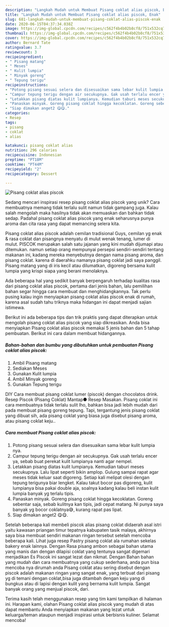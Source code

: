 ```yaml
---
description: "Langkah Mudah untuk Membuat Pisang coklat alias piscok, Enak"
title: "Langkah Mudah untuk Membuat Pisang coklat alias piscok, Enak"
slug: 681-langkah-mudah-untuk-membuat-pisang-coklat-alias-piscok-enak
date: 2020-06-15T04:37:34.038Z
image: https://img-global.cpcdn.com/recipes/c562f4b4b02b8cf8/751x532cq70/pisang-coklat-alias-piscok-foto-resep-utama.jpg
thumbnail: https://img-global.cpcdn.com/recipes/c562f4b4b02b8cf8/751x532cq70/pisang-coklat-alias-piscok-foto-resep-utama.jpg
cover: https://img-global.cpcdn.com/recipes/c562f4b4b02b8cf8/751x532cq70/pisang-coklat-alias-piscok-foto-resep-utama.jpg
author: Bernard Tate
ratingvalue: 3.7
reviewcount: 3
recipeingredient:
- " Pisang matang"
- " Meses"
- " Kulit lumpia"
- " Minyak goreng"
- " Tepung terigu"
recipeinstructions:
- "Potong pisang sesuai selera dan disesuaikan sama lebar kulit lumpia nya."
- "Campur tepung terigu dengan air secukupnya. Gak usah terlalu encer ya, sebab buat perekat kulit lumpianya nanti agar nempel."
- "Letakkan pisang diatas kulit lumpianya. Kemudian taburi meses secukupnya. Lalu lipat seperti bikin amplop. Gulung sampai rapat agar meses tidak keluar saat digoreng. Setiap kali melipat olesi dengan tepung terigunya biar lengket. Kalau takut bocor pas digoreng, kulit lumpianya bisa pakai double aja, soalnya kadang kalau beli instan kulit lumpia banyak yg terlalu tipis."
- "Panaskan minyak. Goreng pisang coklat hingga kecoklatan. Goreng sebentar saja, sebab kulitnya kan tipis, jadi cepat matang. Ni punya saya banyak yg bocor coklatnya😅, kurang rapat pas lipat."
- "Siap dimakan anget2 😋😋."
categories:
- Resep
tags:
- pisang
- coklat
- alias

katakunci: pisang coklat alias 
nutrition: 296 calories
recipecuisine: Indonesian
preptime: "PT18M"
cooktime: "PT44M"
recipeyield: "2"
recipecategory: Dessert

---
```



![Pisang coklat alias piscok](https://img-global.cpcdn.com/recipes/c562f4b4b02b8cf8/751x532cq70/pisang-coklat-alias-piscok-foto-resep-utama.jpg)

Sedang mencari inspirasi resep pisang coklat alias piscok yang unik? Cara membuatnya memang tidak terlalu sulit namun tidak gampang juga. Kalau salah mengolah maka hasilnya tidak akan memuaskan dan bahkan tidak sedap. Padahal pisang coklat alias piscok yang enak seharusnya punya aroma dan cita rasa yang dapat memancing selera kita.

Pisang coklat alias piscok adalah cemilan tradisional Guys, cemilan yg enak &amp; rasa coklat dan pisangnya menyatu di mulut wenak tenang, lumer di mulut. PISCOK merupakan salah satu jajanan yang kini mudah dijumapi atau ditemukan. namun setiap orang mempunyai persepsi sendiri-sendiri tentang makanan ini, kadang mereka menyebutnya dengan nama pisang aroma, dan pisang coklat. karena di daerahku namanya pisang coklat jadi saya panggil. Pisang matang yang di iris kecil atau dilumatkan, digoreng bersama kulit lumpia yang krispi siapa yang berani menolaknya.

Ada beberapa hal yang sedikit banyak berpengaruh terhadap kualitas rasa dari pisang coklat alias piscok, pertama dari jenis bahan, lalu pemilihan bahan segar hingga cara membuat dan menghidangkannya. Tak perlu pusing kalau ingin menyiapkan pisang coklat alias piscok enak di rumah, karena asal sudah tahu triknya maka hidangan ini dapat menjadi sajian istimewa.


Berikut ini ada beberapa tips dan trik praktis yang dapat diterapkan untuk mengolah pisang coklat alias piscok yang siap dikreasikan. Anda bisa menyiapkan Pisang coklat alias piscok memakai 5 jenis bahan dan 5 tahap pembuatan. Berikut ini cara dalam membuat hidangannya.

<!--inarticleads1-->

##### Bahan-bahan dan bumbu yang dibutuhkan untuk pembuatan Pisang coklat alias piscok:

1. Ambil  Pisang matang
1. Sediakan  Meses
1. Gunakan  Kulit lumpia
1. Ambil  Minyak goreng
1. Gunakan  Tepung terigu


DIY Cara membuat pisang coklat lumer (piscok) dengan chocolatos drink. Resep Piscok (Pisang Coklat) Mantap● Resep Masakan. Pisang coklat ini cara membuatnya tidak terlalu sulit lho, bahkan bisa jadi lebih mudah dari pada membuat pisang goreng tepung. Tapi, tergantung jenis pisang coklat yang dibuat sih, ada pisang coklat yang biasa juga disebut pisang aroma, atau pisang coklat keju.. 

<!--inarticleads2-->

##### Cara membuat Pisang coklat alias piscok:

1. Potong pisang sesuai selera dan disesuaikan sama lebar kulit lumpia nya.
1. Campur tepung terigu dengan air secukupnya. Gak usah terlalu encer ya, sebab buat perekat kulit lumpianya nanti agar nempel.
1. Letakkan pisang diatas kulit lumpianya. Kemudian taburi meses secukupnya. Lalu lipat seperti bikin amplop. Gulung sampai rapat agar meses tidak keluar saat digoreng. Setiap kali melipat olesi dengan tepung terigunya biar lengket. Kalau takut bocor pas digoreng, kulit lumpianya bisa pakai double aja, soalnya kadang kalau beli instan kulit lumpia banyak yg terlalu tipis.
1. Panaskan minyak. Goreng pisang coklat hingga kecoklatan. Goreng sebentar saja, sebab kulitnya kan tipis, jadi cepat matang. Ni punya saya banyak yg bocor coklatnya😅, kurang rapat pas lipat.
1. Siap dimakan anget2 😋😋.


Setelah beberapa kali membeli piscok alias pisang coklat didaerah asal istri yaitu kawasan priangan timur tepatnya kabupaten tasik malaya, akhirnya saya bisa membuat sendiri makanan ringan tersebut setelah mencoba beberapa kali. Lihat juga resep Pastry pisang coklat ala rumahan sekelas bakery enak lainnya. Dengan Rasa pisang ambon sebagai bahan utama yang manis dan dengan dilapisi coklat yang tentunya sangat digemari menjadikan Es Piscok ini sangat lezat dan nikmat. Dengan Bahan bahan yang mudah dan cara membuatnya yang cukup sederhana, anda pun bisa mencoba nya dirumah anda Pisang coklat atau sering disebut dengan piscok adalah makanan ringan yang sangat enak, yang terbuat dari pisang yg di temani dengan coklat,bisa juga ditambah dengan keju yang di bungkus atau di lapisi dengan kulit yang bernama kulit lumpia. Sangat banyak orang yang menjual piscok, dari. 

Terima kasih telah menggunakan resep yang tim kami tampilkan di halaman ini. Harapan kami, olahan Pisang coklat alias piscok yang mudah di atas dapat membantu Anda menyiapkan makanan yang lezat untuk keluarga/teman ataupun menjadi inspirasi untuk berbisnis kuliner. Selamat mencoba!
